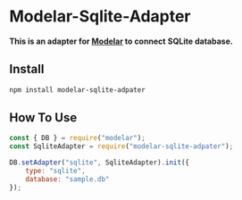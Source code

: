 # Modelar-Sqlite-Adapter

**This is an adapter for [Modelar](http://modelar.hyurl.com) to connect**
**SQLite database.**

## Install

```sh
npm install modelar-sqlite-adpater
```

## How To Use

```javascript
const { DB } = require("modelar");
const SqliteAdapter = require("modelar-sqlite-adpater");

DB.setAdapter("sqlite", SqliteAdapter).init({
    type: "sqlite",
    database: "sample.db"
});
```